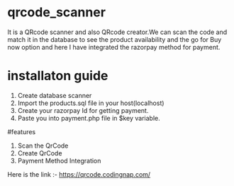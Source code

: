# qrcode_scanner
It is a QRcode scanner and also QRcode creator.We can scan the code and match it in the database to see the product availability and the go for Buy now option and here I have integrated the razorpay method for payment.

# installaton guide
1. Create database scanner
2. Import the products.sql file in your host(localhost)
3. Create your razorpay Id for getting payment.
4. Paste you into payment.php file in $key variable.

#features
1. Scan the QrCode
2. Create QrCode
3. Payment Method Integration

Here is the link :- https://qrcode.codingnap.com/
